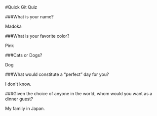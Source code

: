 #Quick Git Quiz

###What is your name?

Madoka

###What is your favorite color?

Pink

###Cats or Dogs?

Dog

###What would constitute a “perfect” day for you?

I don't know.

###Given the choice of anyone in the world, whom would you want as a dinner guest?

My family in Japan.
